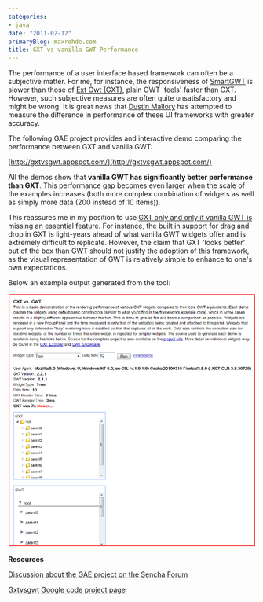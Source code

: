 ```yaml
---
categories:
- java
date: "2011-02-12"
primaryBlog: maxrohde.com
title: GXT vs vanilla GWT Performance
---
```


The performance of a user interface based framework can often be a subjective matter. For me, for instance, the responsiveness of [SmartGWT](http://www.smartclient.com/smartgwt/showcase/) is slower than those of [Ext Gwt (GXT)](http://www.sencha.com/products/extgwt/), plain GWT 'feels' faster than GXT. However, such subjective measures are often quite unsatisfactory and might be wrong. It is great news that [Dustin Mallory](http://lifeandcode.net/2011/01/gxt-vs-gwt-performance/) has attempted to measure the difference in performance of these UI frameworks with greater accuracy.

The following GAE project provides and interactive demo comparing the performance between GXT and vanilla GWT:

[http://gxtvsgwt.appspot.com/](http://gxtvsgwt.appspot.com/)

All the demos show that **vanilla GWT has significantly better performance than GXT**. This performance gap becomes even larger when the scale of the examples increases (both more complex combination of widgets as well as simply more data (200 instead of 10 items)).

This reassures me in my position to use [GXT only and only if vanilla GWT is missing an essential feature](http://maxrohde.com/2010/12/12/smartgwt-and-ext-gwtgxt-or-the-question-of-the-gwt-ui-framework/). For instance, the built in support for drag and drop in GXT is light-years ahead of what vanilla GWT widgets offer and is extremely difficult to replicate. However, the claim that GXT 'looks better' out of the box than GWT should not justify the adoption of this framework, as the visual representation of GWT is relatively simple to enhance to one's own expectations.

Below an example output generated from the tool:

![](images/021211_0124_gxtvsvanill12.png)

**Resources**

[Discussion about the GAE project on the Sencha Forum](http://www.sencha.com/forum/showthread.php?122461-GXT-vs.-GWT)

[Gxtvsgwt Google code project page](http://code.google.com/p/gxtvsgwt/)